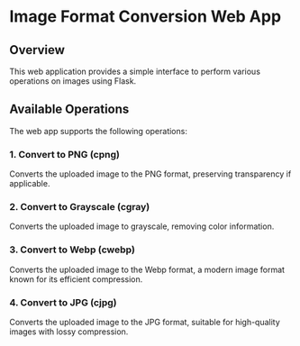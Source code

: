 # Image Format Conversion Web App

## Overview

This web application provides a simple interface to perform various operations on images using Flask.

## Available Operations

The web app supports the following operations:

### 1. Convert to PNG (cpng)

Converts the uploaded image to the PNG format, preserving transparency if applicable.

### 2. Convert to Grayscale (cgray)

Converts the uploaded image to grayscale, removing color information.

### 3. Convert to Webp (cwebp)

Converts the uploaded image to the Webp format, a modern image format known for its efficient compression.

### 4. Convert to JPG (cjpg)

Converts the uploaded image to the JPG format, suitable for high-quality images with lossy compression.
